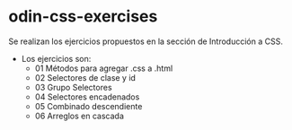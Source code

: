 # odin-css-exercises
Se realizan los ejercicios propuestos en la sección de Introducción a CSS. 

* Los ejercicios son:
    * 01 Métodos para agregar .css a .html
    * 02 Selectores de clase y id
    * 03 Grupo Selectores
    * 04 Selectores encadenados
    * 05 Combinado descendiente
    * 06 Arreglos en cascada
